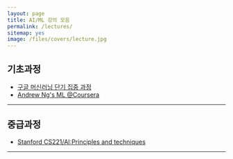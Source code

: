 ```yaml
---
layout: page
title: AI/ML 강의 모음
permalink: /lectures/
sitemap: yes
image: /files/covers/lecture.jpg
---
```


## 기초과정

* [구글 머신러닝 단기 집중 과정](https://developers.google.com/machine-learning/crash-course/ml-intro)
* [Andrew Ng's ML @Coursera](https://www.coursera.org/learn/machine-learning)

---

## 중급과정

* [Stanford CS221/AI:Principles and techniques](http://web.stanford.edu/class/cs221/)

---
